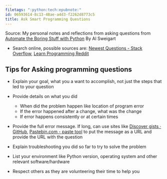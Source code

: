 ```yaml
---
filetags: ":python:tech:epubnote:"
id: 06593614-8c13-48ae-a4d3-f2262d8773c5
title: Ask Smart Programming Questions
---
```


Source: My personal notes and reflections from asking questions from
[Automate the Boring Stuff with
Python](https://automatetheboringstuff.com/chapter0/) By Al Sweigart

- Search online, possible sources are: [Newest Questions - Stack
  Overflow](https://stackoverflow.com/questions), [Learn Programming
  Reddit](https://www.reddit.com/r/learnprogramming/)

## Tips for Asking programming questions

- Explain your goal, what you a want to accomplish, not just the steps
  that led to your question

- Provide details on what you did

  - When did the problem happen like location of program error
  - If the error happened after a change, what was the change
  - If error happens consistently or at certain times

- Provide the full error message. If long, can use sites like [Discover
  gists · GitHub](https://gist.github.com/), [Pastebin.com - paste
  tool](https://pastebin.com/) to put the message as a URL and provide
  the URL with the question

- Explain troubleshooting you did so far to try to solve the problem

- List your environment like Python version, operating system and other
  relevant software/hardware

- Respect others as they are volunteering their time to help you
